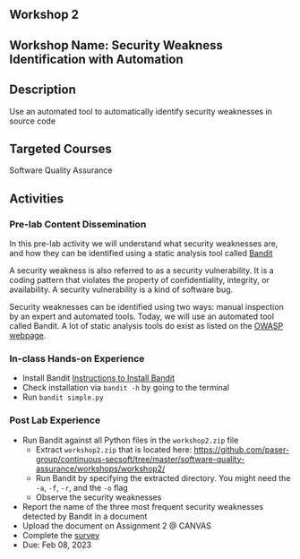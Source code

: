 ## Workshop 2

## Workshop Name: Security Weakness Identification with Automation 

## Description 

Use an automated tool to automatically identify security weaknesses in source code 

## Targeted Courses 

Software Quality Assurance 

## Activities 

### Pre-lab Content Dissemination 

In this pre-lab activity we will understand what security weaknesses are, and how they can be identified using a 
static analysis tool called [Bandit](https://bandit.readthedocs.io/en/latest/) 

A security weakness is also referred to as a security vulnerability. It is a coding pattern that violates the property 
of confidentiality, integrity, or availability. A security vulnerability is a kind of software bug. 

Security weaknesses can be identified using two ways: manual inspection by an expert and automated tools. Today, we will use an automated tool called Bandit. A lot of static analysis tools do exist as listed on the [OWASP webpage](https://owasp.org/www-community/Source_Code_Analysis_Tools). 

### In-class Hands-on Experience 

- Install Bandit [Instructions to Install Bandit](https://bandit.readthedocs.io/en/latest/start.html#installation)
- Check installation via `bandit -h` by going to the terminal 
- Run `bandit simple.py` 

### Post Lab Experience 
- Run Bandit against all Python files in the `workshop2.zip` file 
  - Extract `workshop2.zip` that is located here: https://github.com/paser-group/continuous-secsoft/tree/master/software-quality-assurance/workshops/workshop2/
  - Run Bandit by specifying the extracted directory. You might need the `-a`, `-f`, `-r`, and the `-o` flag 
  - Observe the security weaknesses 
- Report the name of the three most frequent security weaknesses detected by Bandit in a document 
- Upload the document on Assignment 2 @ CANVAS  
- Complete the [survey](https://auburn.qualtrics.com/jfe/form/SV_3C2YB8CeV2IWlN4)
- Due: Feb 08, 2023

